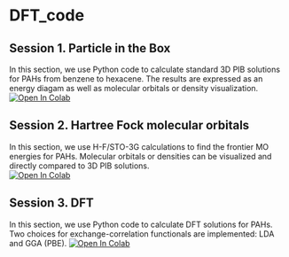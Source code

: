 # DFT_code

## Session 1. Particle in the Box
In this section, we use Python code to calculate standard 3D PIB solutions for PAHs from benzene to hexacene. The results are expressed as an energy diagam as well as molecular orbitals or density visualization. <br />
[![Open In Colab](https://colab.research.google.com/assets/colab-badge.svg)](https://colab.research.google.com/github/BashirovaD/DFT_code/blob/main/1/3D_PIB.ipynb)

## Session 2. Hartree Fock molecular orbitals
In this section, we use H-F/STO-3G calculations to find the frontier MO energies for PAHs. Molecular orbitals or densities can be visualized and directly compared to 3D PIB solutions. <br />
[![Open In Colab](https://colab.research.google.com/assets/colab-badge.svg)](https://colab.research.google.com/github/BashirovaD/DFT_code/blob/main/2/HF_MO.ipynb)

## Session 3. DFT
In this section, we use Python code to calculate DFT solutions for PAHs. Two choices for exchange-correlation functionals are implemented: LDA and GGA (PBE). 
[![Open In Colab](https://colab.research.google.com/assets/colab-badge.svg)](https://colab.research.google.com/github/BashirovaD/DFT_code/blob/main/3/New_DFT_code.ipynb)
